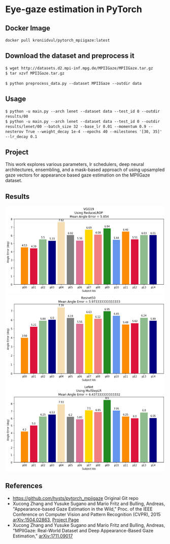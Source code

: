 # Eye-gaze estimation in PyTorch

## Docker Image

```
docker pull kroniidvul/pytorch_mpiigaze:latest
```

## Download the dataset and preprocess it

```
$ wget http://datasets.d2.mpi-inf.mpg.de/MPIIGaze/MPIIGaze.tar.gz
$ tar xzvf MPIIGaze.tar.gz

$ python preprocess_data.py --dataset MPIIGaze --outdir data
```

## Usage

```
$ python -u main.py --arch lenet --dataset data --test_id 0 --outdir results/00
$ python -u main.py --arch lenet --dataset data --test_id 0 --outdir results/lenet/00 --batch_size 32 --base_lr 0.01 --momentum 0.9 --nesterov True --weight_decay 1e-4 --epochs 40 --milestones '[30, 35]' --lr_decay 0.1
```

## Project
This work explores various parameters, lr schedulers, deep neural architectures, ensembling, and a mask-based approach of using upsampled gaze vectors for appearance based gaze estimation on the MPIIGaze dataset. 

## Results
![](figures/rfigs/vgg19_rlrop.png)
![](figures/rfigs/resnet50.png)
![](figures/rfigs/lenet_mlr.png)

## References
* https://github.com/hysts/pytorch_mpiigaze Original Git repo 
* Xucong Zhang and Yusuke Sugano and Mario Fritz and Bulling, Andreas, "Appearance-based Gaze Estimation in the Wild," Proc. of the IEEE Conference on Computer Vision and Pattern Recognition (CVPR), 2015 [arXiv:1504.02863]( https://arxiv.org/abs/1504.02863 ), [Project Page]( https://www.mpi-inf.mpg.de/departments/computer-vision-and-multimodal-computing/research/gaze-based-human-computer-interaction/appearance-based-gaze-estimation-in-the-wild/ )
* Xucong Zhang and Yusuke Sugano and Mario Fritz and Bulling, Andreas, "MPIIGaze: Real-World Dataset and Deep Appearance-Based Gaze Estimation," [arXiv:1711.09017]( https://arxiv.org/abs/1711.09017 )
